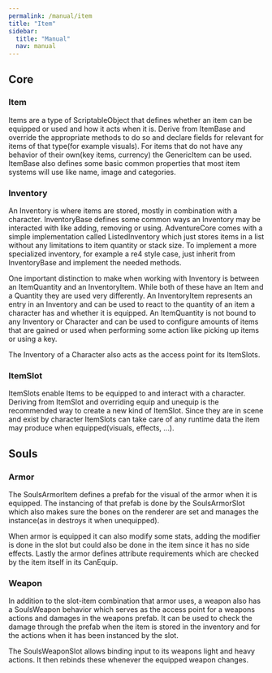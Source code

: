 ```yaml
---
permalink: /manual/item
title: "Item"
sidebar:
  title: "Manual"
  nav: manual
---
```


## Core

### Item

Items are a type of ScriptableObject that defines whether an item can be equipped or used and how it acts when it is. Derive from ItemBase and override the appropriate methods to do so and declare fields for relevant for items of that type(for example visuals). For items that do not have any behavior of their own(key items, currency) the GenericItem can be used. ItemBase also defines some basic common properties that most item systems will use like name, image and categories.

### Inventory

An Inventory is where items are stored, mostly in combination with a character. InventoryBase defines some common ways an Inventory may be interacted with like adding, removing or using. AdventureCore comes with a simple implementation called ListedInventory which just stores items in a list without any limitations to item quantity or stack size. To implement a more specialized inventory, for example a re4 style case, just inherit from InventoryBase and implement the needed methods.  

One important distinction to make when working with Inventory is between an ItemQuantity and an InventoryItem. While both of these have an Item and a Quantity they are used very differently. An InventoryItem represents an entry in an Inventory and can be used to  react to the quantity of an item a character has and whether it is equipped. An ItemQuantity is not bound to any Inventory or Character and can be used to configure amounts of items that are gained or used when performing some action like picking up items or using a key.  

The Inventory of a Character also acts as the access point for its ItemSlots.

### ItemSlot

ItemSlots enable Items to be equipped to and interact with a character. Deriving from ItemSlot and overriding equip and unequip is the recommended way to create a new kind of ItemSlot. Since they are in scene and exist by character ItemSlots can take care of any runtime data the item may produce when equipped(visuals, effects, ...).

## Souls

### Armor

The SoulsArmorItem defines a prefab for the visual of the armor when it is equipped. The instancing of that prefab is done by the SoulsArmorSlot which also makes sure the bones on the renderer are set and manages the instance(as in destroys it when unequipped).  

When armor is equipped it can also modify some stats, adding the modifier is done in the slot but could also be done in the item since it has no side effects. Lastly the armor defines attribute requirements which are checked by the item itself in its CanEquip.

### Weapon

In addition to the slot-item combination that armor uses, a weapon also has a SoulsWeapon behavior which serves as the access point for a weapons actions and damages in the weapons prefab. It can be used to check the damage through the prefab when the item is stored in the inventory and for the actions when it has been instanced by the slot.  

The SoulsWeaponSlot allows binding input to its weapons light and heavy actions. It then rebinds these whenever the equipped weapon changes.